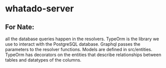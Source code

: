 # whatado-server

## For Nate:

all the database queries happen in the resolvers. TypeOrm is the library we use to interact with the PostgreSQL database. 
Graphql passes the parameters to the resolver functions. Models are defined in src/entities. TypeOrm has decorators on the 
entities that describe relationships between tables and datatypes of the columns.
